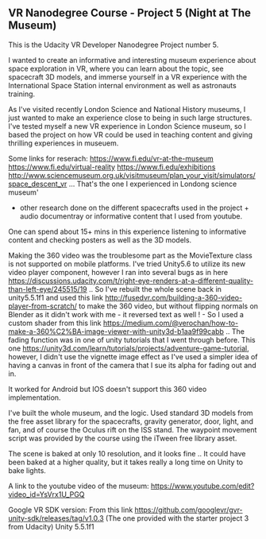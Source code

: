 VR Nanodegree Course - Project 5 (Night at The Museum)
-------------------------------------------------------------------------------

This is the Udacity VR Developer Nanodegree Project number 5. 

I wanted to create an informative and interesting museum experience about space exploration in VR, where you can learn about the topic, see spacecraft 3D models, and immerse yourself in a VR experience with the International Space Station internal environment as well as astronauts training.  

As I've visited recently London Science and National History museums, I just wanted to make an experience close to being in such large structures. I've tested myself a new VR experience in London Science museum, so I based the project on how VR could be used in teaching content and giving thrilling experiences in museuem.

Some links for reserach:
    https://www.fi.edu/vr-at-the-museum
    https://www.fi.edu/virtual-reality
    https://www.fi.edu/exhibitions 
    http://www.sciencemuseum.org.uk/visitmuseum/plan_your_visit/simulators/space_descent_vr ... That's the one I experienced in Londong science museum'

+ other research done on the different spacecrafts used in the project + audio documentray or informative content that I used from youtube.

One can spend about 15+ mins in this experience listening to informative content and checking posters as well as the 3D models.

Making the 360 video was the troublesome part as the MovieTexture class is not supported on mobile platforms. I've tried Unity5.6 to utilize its new video player component, however I ran into several bugs as in here https://discussions.udacity.com/t/right-eye-renders-at-a-different-quality-than-left-eye/245515/19 .. So I've rebuilt the whole scene back in unity5.5.1f1 and used this link http://fusedvr.com/building-a-360-video-player-from-scratch/ to make the 360 video, but without flipping normals on Blender as it didn't work with me - it reversed text as well ! - So I used a custom shader from this link https://medium.com/@verochan/how-to-make-a-360%C2%BA-image-viewer-with-unity3d-b1aa9f99cabb .. The fading function was in one of unity tutorials that I went through before. This one https://unity3d.com/learn/tutorials/projects/adventure-game-tutorial, however, I didn't use the vignette image effect as I've used a simpler idea of having a canvas in front of the camera that I sue its alpha for fading out and in.

It worked for Android but IOS doesn't support this 360 video implementation.

I've built the whole museum, and the logic. Used standard 3D models from the free asset library for the spacecrafts, gravity generator, door, light, and fan, and of course the Oculus rift on the ISS stand. The waypoint movement script was provided by the course using the iTween free library asset. 

The scene is baked at only 10 resolution, and it looks fine .. It could have been baked at a higher quality, but it takes really a long time on Unity to bake lights.

A link to the youtube video of the museum: https://www.youtube.com/edit?video_id=YsVrx1U_PGQ

Google VR SDK version: From this link https://github.com/googlevr/gvr-unity-sdk/releases/tag/v1.0.3  (The one provided with the starter project 3 from Udacity)
Unity 5.5.1f1

